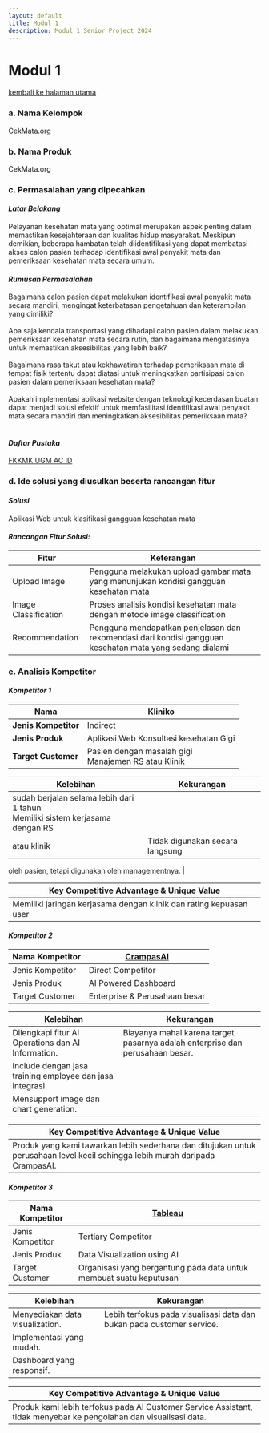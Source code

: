 ```yaml
---
layout: default
title: Modul 1
description: Modul 1 Senior Project 2024
---
```


# **Modul 1**
[kembali ke halaman utama](./)

### **a. Nama Kelompok**
CekMata.org

### **b. Nama Produk**
CekMata.org

### **c. Permasalahan yang dipecahkan**
#### **_Latar Belakang_**
Pelayanan kesehatan mata yang optimal merupakan aspek penting dalam memastikan
kesejahteraan dan kualitas hidup masyarakat. Meskipun demikian, beberapa hambatan
telah diidentifikasi yang dapat membatasi akses calon pasien terhadap identifikasi awal
penyakit mata dan pemeriksaan kesehatan mata secara umum.

#### **_Rumusan Permasalahan_**
Bagaimana calon pasien dapat melakukan identifikasi awal penyakit mata secara mandiri,
mengingat keterbatasan pengetahuan dan keterampilan yang dimiliki?<br><br>
Apa saja kendala transportasi yang dihadapi calon pasien dalam melakukan pemeriksaan
kesehatan mata secara rutin, dan bagaimana mengatasinya untuk memastikan
aksesibilitas yang lebih baik?<br><br>
Bagaimana rasa takut atau kekhawatiran terhadap pemeriksaan mata di tempat fisik
tertentu dapat diatasi untuk meningkatkan partisipasi calon pasien dalam pemeriksaan
kesehatan mata?<br><br>
Apakah implementasi aplikasi website dengan teknologi kecerdasan buatan dapat
menjadi solusi efektif untuk memfasilitasi identifikasi awal penyakit mata secara mandiri
dan meningkatkan aksesibilitas pemeriksaan mata?<br><br>

#### **_Daftar Pustaka_**
[FKKMK UGM AC ID](https://fkkmk.ugm.ac.id/indonesia-menempati-urutan-tertinggi-kedua-gangguan-penglihatan-di-dunia/)

### **d. Ide solusi yang diusulkan beserta rancangan fitur**
#### **_Solusi_**
Aplikasi Web untuk klasifikasi gangguan kesehatan mata

#### **_Rancangan Fitur Solusi:_**

| Fitur | Keterangan |
|-|-|
| Upload Image | Pengguna melakukan upload gambar mata yang menunjukan kondisi gangguan kesehatan mata |
| Image Classification | Proses analisis kondisi kesehatan mata dengan metode image classification |
| Recommendation | Pengguna mendapatkan penjelasan dan rekomendasi dari kondisi gangguan kesehatan mata yang sedang dialami |


### **e. Analisis Kompetitor**
#### **_Kompetitor 1_**

| **Nama** | Kliniko |
|-|-|
| **Jenis Kompetitor** | Indirect |
| **Jenis Produk** | Aplikasi Web Konsultasi kesehatan Gigi |
| **Target Customer** | Pasien dengan masalah gigi <br> Manajemen RS atau Klinik |

| **Kelebihan** | **Kekurangan** |
|-|-|
| sudah berjalan selama lebih dari 1 tahun <br> Memiliki sistem kerjasama dengan RS
atau klinik | Tidak digunakan secara langsung
oleh pasien, tetapi digunakan oleh
managementnya. |

| **Key Competitive Advantage & Unique Value** |
|-|
| Memiliki jaringan kerjasama dengan klinik dan rating kepuasan user |

#### **_Kompetitor 2_**

| Nama Kompetitor  | [CrampasAI](https://www.padiumkm.id/product/ai-powered-dashboard/65800fc23cff436a8d5bc662) |
| ---------------- | ------------------------------------------------------------------------------------------ |
| Jenis Kompetitor | Direct Competitor                                                                          |
| Jenis Produk     | AI Powered Dashboard                                                                       |
| Target Customer  | Enterprise & Perusahaan besar                                                              |

| Kelebihan                                                 | Kekurangan                                                                    |
| --------------------------------------------------------- | ----------------------------------------------------------------------------- |
| Dilengkapi fitur AI Operations dan AI Information.        | Biayanya mahal karena target pasarnya adalah enterprise dan perusahaan besar. |
| Include dengan jasa training employee dan jasa integrasi. |                                                                               |
| Mensupport image dan chart generation.                    |                                                                               |

| Key Competitive Advantage & Unique Value                                                                                      |
| ----------------------------------------------------------------------------------------------------------------------------- |
| Produk yang kami tawarkan lebih sederhana dan ditujukan untuk perusahaan level kecil sehingga lebih murah daripada CrampasAI. |

#### **_Kompetitor 3_**

| Nama Kompetitor  | [Tableau](https://www.tableau.com)                                 |
| ---------------- | ------------------------------------------------------------------ |
| Jenis Kompetitor | Tertiary Competitor                                                |
| Jenis Produk     | Data Visualization using AI                                        |
| Target Customer  | Organisasi yang bergantung pada data untuk membuat suatu keputusan |

| Kelebihan                       | Kekurangan                                                            |
| ------------------------------- | --------------------------------------------------------------------- |
| Menyediakan data visualization. | Lebih terfokus pada visualisasi data dan bukan pada customer service. |
| Implementasi yang mudah.        |                                                                       |
| Dashboard yang responsif.       |                                                                       |

| Key Competitive Advantage & Unique Value                                                                          |
| ----------------------------------------------------------------------------------------------------------------- |
| Produk kami lebih terfokus pada AI Customer Service Assistant, tidak menyebar ke pengolahan dan visualisasi data. |